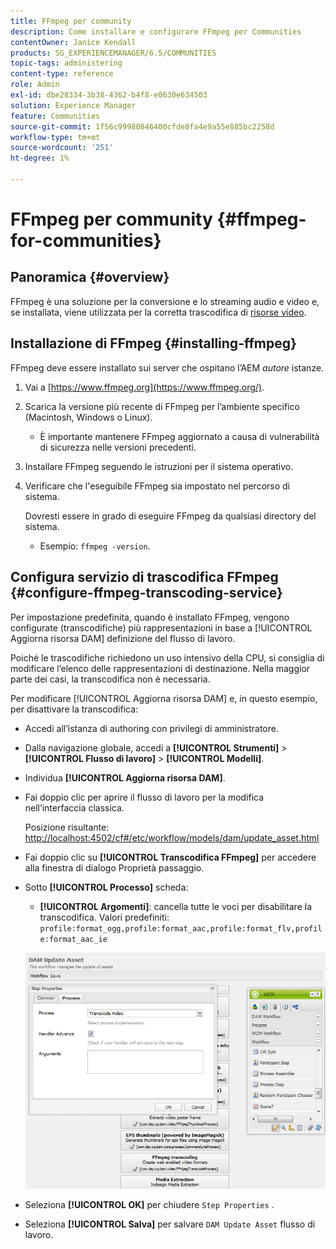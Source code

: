 ```yaml
---
title: FFmpeg per community
description: Come installare e configurare FFmpeg per Communities
contentOwner: Janice Kendall
products: SG_EXPERIENCEMANAGER/6.5/COMMUNITIES
topic-tags: administering
content-type: reference
role: Admin
exl-id: dbe28334-3b38-4362-b4f8-e0630e634503
solution: Experience Manager
feature: Communities
source-git-commit: 1f56c99980846400cfde8fa4e9a55e885bc2258d
workflow-type: tm+mt
source-wordcount: '251'
ht-degree: 1%

---
```


# FFmpeg per community {#ffmpeg-for-communities}

## Panoramica {#overview}

FFmpeg è una soluzione per la conversione e lo streaming audio e video e, se installata, viene utilizzata per la corretta trascodifica di [risorse video](../../help/sites-authoring/default-components-foundation.md#video).

## Installazione di FFmpeg {#installing-ffmpeg}

FFmpeg deve essere installato sui server che ospitano l’AEM *autore* istanze.

1. Vai a [https://www.ffmpeg.org](https://www.ffmpeg.org/).
1. Scarica la versione più recente di FFmpeg per l’ambiente specifico (Macintosh, Windows o Linux).

   * È importante mantenere FFmpeg aggiornato a causa di vulnerabilità di sicurezza nelle versioni precedenti.

1. Installare FFmpeg seguendo le istruzioni per il sistema operativo.

1. Verificare che l&#39;eseguibile FFmpeg sia impostato nel percorso di sistema.

   Dovresti essere in grado di eseguire FFmpeg da qualsiasi directory del sistema.

   * Esempio: `ffmpeg -version`.

## Configura servizio di trascodifica FFmpeg {#configure-ffmpeg-transcoding-service}

Per impostazione predefinita, quando è installato FFmpeg, vengono configurate (transcodifiche) più rappresentazioni in base a [!UICONTROL Aggiorna risorsa DAM] definizione del flusso di lavoro.

Poiché le trascodifiche richiedono un uso intensivo della CPU, si consiglia di modificare l’elenco delle rappresentazioni di destinazione. Nella maggior parte dei casi, la transcodifica non è necessaria.

Per modificare [!UICONTROL Aggiorna risorsa DAM] e, in questo esempio, per disattivare la transcodifica:

* Accedi all’istanza di authoring con privilegi di amministratore.
* Dalla navigazione globale, accedi a **[!UICONTROL Strumenti]** > **[!UICONTROL Flusso di lavoro]** > **[!UICONTROL Modelli]**.
* Individua **[!UICONTROL Aggiorna risorsa DAM]**.
* Fai doppio clic per aprire il flusso di lavoro per la modifica nell’interfaccia classica.

  Posizione risultante: [http://localhost:4502/cf#/etc/workflow/models/dam/update_asset.html](http://localhost:4502/cf#/etc/workflow/models/dam/update_asset.html)

* Fai doppio clic su **[!UICONTROL Transcodifica FFmpeg]** per accedere alla finestra di dialogo Proprietà passaggio.
* Sotto **[!UICONTROL Processo]** scheda:

   * **[!UICONTROL Argomenti]**: cancella tutte le voci per disabilitare la transcodifica. Valori predefiniti: `profile:format_ogg,profile:format_aac,profile:format_flv,profile:format_aac_ie`

  ![configure-ffmpeg](assets/configure-ffmpeg.png)

* Seleziona **[!UICONTROL OK]** per chiudere `Step Properties` .

* Seleziona **[!UICONTROL Salva]** per salvare `DAM Update Asset` flusso di lavoro.
